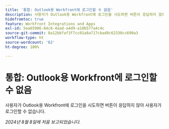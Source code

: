 ```yaml
---
title: '통합: Outlook용 Workfront에 로그인할 수 없음'
description: 사용자가 Outlook용 Workfront에 로그인을 시도하면 버튼이 응답하지 않아 사용자가 로그인할 수 없습니다.
hidefromtoc: true
feature: Workfront Integrations and Apps
exl-id: 5ea65906-84c8-4aad-a4d9-a10b577a4c4c
source-git-commit: 8a12bbfaf3f7cc01a8a717cbad8c62330cc690a3
workflow-type: ht
source-wordcount: '62'
ht-degree: 100%

---
```


# 통합: Outlook용 Workfront에 로그인할 수 없음

<!--
>[!NOTE]
>
>This issue was resolved on October 21, 2024.
-->

사용자가 Outlook용 Workfront에 로그인을 시도하면 버튼이 응답하지 않아 사용자가 로그인할 수 없습니다.

_2024년 8월 8일에 처음 보고되었습니다._
